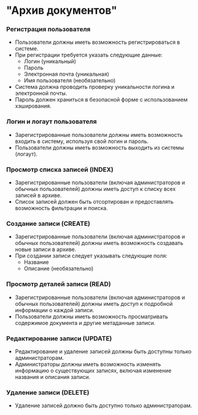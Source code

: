 # "Архив документов"

### Регистрация пользователя

- Пользователи должны иметь возможность регистрироваться в системе.
- При регистрации требуется указать следующие данные:
  - Логин (уникальный)
  - Пароль
  - Электронная почта (уникальная)
  - Имя пользователя (необязательно)
- Система должна проводить проверку уникальности логина и электронной почты.
- Пароль должен храниться в безопасной форме с использованием хэширования.

### Логин и логаут пользователя

- Зарегистрированные пользователи должны иметь возможность входить в систему, используя свой логин и пароль.
- Пользователи должны иметь возможность выходить из системы (логаут).

### Просмотр списка записей (INDEX)

- Зарегистрированные пользователи (включая администраторов и обычных пользователей) должны иметь доступ к списку всех записей в архиве.
- Список записей должен быть отсортирован и предоставлять возможность фильтрации и поиска.

### Создание записи (CREATE)

- Зарегистрированные пользователи (включая администраторов и обычных пользователей) должны иметь возможность создавать новые записи в архиве.
- При создании записи следует указывать следующие поля:
  - Название
  - Описание (необязательно)

### Просмотр деталей записи (READ)

- Зарегистрированные пользователи (включая администраторов и обычных пользователей) должны иметь доступ к подробной информации о каждой записи.
- Пользователи должны иметь возможность просматривать содержимое документа и другие метаданные записи.

### Редактирование записи (UPDATE)

- Редактирование и удаление записей должны быть доступны только администраторам.
- Администраторы должны иметь возможность изменять информацию о существующих записях, включая изменение названия и описания записи.

### Удаление записи (DELETE)

- Удаление записей должно быть доступно только администраторам.
